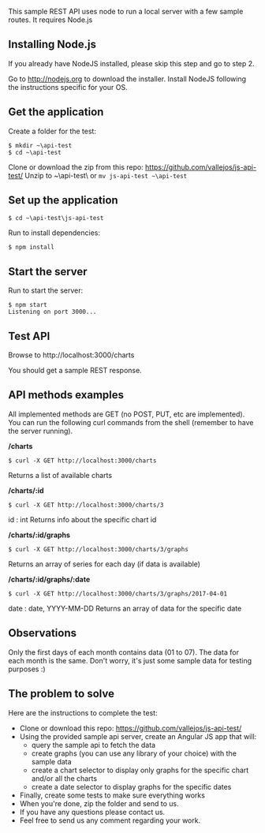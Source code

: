 This sample REST API uses node to run a local server with a few sample routes. It requires Node.js


## Installing Node.js

If you already have NodeJS installed, please skip this step and go to step 2.

Go to http://nodejs.org to download the installer. Install NodeJS following the instructions specific for your OS.


## Get the application

Create a folder for the test:
```
$ mkdir ~\api-test
$ cd ~\api-test
```

Clone or download the zip from this repo: https://github.com/vallejos/js-api-test/
Unzip to ~\api-test\ or `mv js-api-test ~\api-test`


## Set up the application
```
$ cd ~\api-test\js-api-test
```
Run to install dependencies:
```
$ npm install
```

## Start the server

Run to start the server:
```
$ npm start
Listening on port 3000...
```

## Test API

Browse to http://localhost:3000/charts

You should get a sample REST response.


## API methods examples

All implemented methods are GET (no POST, PUT, etc are implemented). You can run the following curl commands from the shell (remember to have the server running).

**/charts**
```
$ curl -X GET http://localhost:3000/charts
```
Returns a list of available charts

**/charts/:id**
```
$ curl -X GET http://localhost:3000/charts/3
```
id : int
Returns info about the specific chart id

**/charts/:id/graphs**
```
$ curl -X GET http://localhost:3000/charts/3/graphs
```
Returns an array of series for each day (if data is available)

**/charts/:id/graphs/:date**
```
$ curl -X GET http://localhost:3000/charts/3/graphs/2017-04-01
```
date :  date, YYYY-MM-DD
Returns an array of data for the specific date


## Observations

Only the first days of each month contains data (01 to 07). The data for each month is the same. Don't worry, it's just some sample data for testing purposes :)


## The problem to solve

Here are the instructions to complete the test:

- Clone or download this repo: https://github.com/vallejos/js-api-test/
- Using the provided sample api server, create an Angular JS app that will:
  - query the sample api to fetch the data
  - create graphs (you can use any library of your choice) with the sample data
  - create a chart selector to display only graphs for the specific chart and/or all the charts
  - create a date selector to display graphs for the specific dates
- Finally, create some tests to make sure everything works
- When you're done, zip the folder and send to us.
- If you have any questions please contact us.
- Feel free to send us any comment regarding your work.

